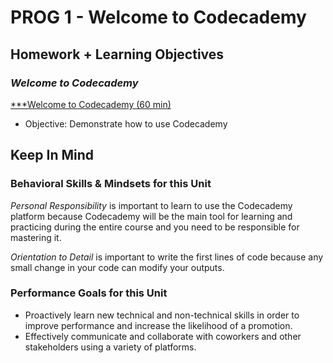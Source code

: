 # PROG 1 - Welcome to Codecademy

## Homework + Learning Objectives

### ***Welcome to Codecademy***

[***Welcome to Codecademy (60 min)](https://www.codecademy.com/learn/welcome-to-codecademy)

- Objective: Demonstrate how to use Codecademy

## Keep In Mind

### Behavioral Skills & Mindsets for this Unit

*Personal Responsibility* is important to learn to use the Codecademy platform because Codecademy will be the main tool for learning and practicing during the entire course and you need to be responsible for mastering it.

*Orientation to Detail* is important to write the first lines of code because any small change in your code can modify your outputs.

### Performance Goals for this Unit

- Proactively learn new technical and non-technical skills in order to improve performance and increase the likelihood of a promotion.
- Effectively communicate and collaborate with coworkers and other stakeholders using a variety of platforms.
